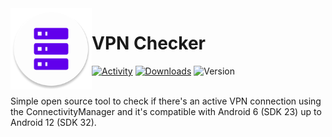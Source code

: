 <img src="https://github.com/ReduxFlakes/vpn-checker/blob/main/app/src/main/res/mipmap-xxxhdpi/ic_launcher_round.png" align="left" height="130px" width="130px">

# VPN Checker
[![Activity](https://img.shields.io/github/commit-activity/m/ReduxFlakes/vpn-checker)](https://github.com/ReduxFlakes/vpn-checker/commits/main)
[![Downloads](https://img.shields.io/github/downloads/ReduxFlakes/vpn-checker/total)](https://github.com/ReduxFlakes/vpn-checker/releases)
![Version](https://img.shields.io/github/v/release/ReduxFlakes/vpn-checker?display_name=tag)
<br/>
<br/>

Simple open source tool to check if there's an active VPN connection using the ConnectivityManager and it's compatible with Android 6 (SDK 23) up to Android 12 (SDK 32).

